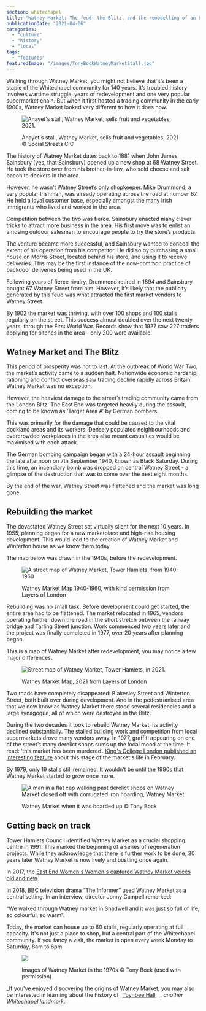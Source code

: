 ```yaml
---
section: whitechapel
title: "Watney Market: The feud, the Blitz, and the remodelling of an East End market"
publicationDate: "2021-04-06"
categories: 
  - "culture"
  - "history"
  - "local"
tags: 
  - "features"
featuredImage: "/images/TonyBockWatneyMarketStall.jpg"
---
```


Walking through Watney Market, you might not believe that it’s been a staple of the Whitechapel community for 140 years. It’s troubled history involves wartime struggle, years of redevelopment and one very popular supermarket chain. But when it first hosted a trading community in the early 1900s, Watney Market looked very different to how it does now.

<figure>

![Anayet's stall, Watney Market, sells fruit and vegetables, 2021.](/images/WatneyMarket2021AnayetStall-1024x683.jpg)

<figcaption>

Anayet's stall, Watney Market, sells fruit and vegetables, 2021 © Social Streets CIC

</figcaption>

</figure>

The history of Watney Market dates back to 1881 when John James Sainsbury (yes, that Sainsbury) opened up a new shop at 68 Watney Street. He took the store over from his brother-in-law, who sold cheese and salt bacon to dockers in the area.

However, he wasn’t Watney Street’s only shopkeeper. Mike Drummond, a very popular Irishman, was already operating across the road at number 67. He held a loyal customer base, especially amongst the many Irish immigrants who lived and worked in the area.

Competition between the two was fierce. Sainsbury enacted many clever tricks to attract more business in the area. His first move was to enlist an amusing outdoor salesman to encourage people to try the store’s products.

The venture became more successful, and Sainsbury wanted to conceal the extent of his operation from his competitor. He did so by purchasing a small house on Morris Street, located behind his store, and using it to receive deliveries. This may be the first instance of the now-common practice of backdoor deliveries being used in the UK.

Following years of fierce rivalry, Drummond retired in 1894 and Sainsbury bought 67 Watney Street from him. However, it’s likely that the publicity generated by this feud was what attracted the first market vendors to Watney Street.

By 1902 the market was thriving, with over 100 shops and 100 stalls regularly on the street. This success almost doubled over the next twenty years, through the First World War. Records show that 1927 saw 227 traders applying for pitches in the area - only 200 were available.

## Watney Market and The Blitz

This period of prosperity was not to last. At the outbreak of World War Two, the market’s activity came to a sudden halt. Nationwide economic hardship, rationing and conflict overseas saw trading decline rapidly across Britain. Watney Market was no exception.

However, the heaviest damage to the street’s trading community came from the London Blitz. The East End was targeted heavily during the assault, coming to be known as ‘Target Area A’ by German bombers. 

This was primarily for the damage that could be caused to the vital dockland areas and its workers. Densely populated neighbourhoods and overcrowded workplaces in the area also meant casualties would be maximised with each attack.

The German bombing campaign began with a 24-hour assault beginning the late afternoon on 7th September 1940, known as Black Saturday. During this time, an incendiary bomb was dropped on central Watney Street - a glimpse of the destruction that was to come over the next eight months.

By the end of the war, Watney Street was flattened and the market was long gone.

## Rebuilding the market

The devastated Watney Street sat virtually silent for the next 10 years. In 1955, planning began for a new marketplace and high-rise housing development. This would lead to the creation of Watney Market and Winterton house as we know them today.

The map below was drawn in the 1940s, before the redevelopment.

<figure>

![A street map of Watney Market, Tower Hamlets, from 1940-1960](/images/WatneyMarketOldMap-1024x512.jpg)

<figcaption>

Watney Market Map 1940-1960, with kind permission from Layers of London

</figcaption>

</figure>

Rebuilding was no small task. Before development could get started, the entire area had to be flattened. The market relocated in 1965, vendors operating further down the road in the short stretch between the railway bridge and Tarling Street junction. Work commenced two years later and the project was finally completed in 1977, over 20 years after planning began.

This is a map of Watney Market after redevelopment, you may notice a few major differences.

<figure>

![Street map of Watney Market, Tower Hamlets, in 2021.](/images/WatneyMarketNewMap-1024x512.jpg)

<figcaption>

Watney Market Map, 2021 from Layers of London

</figcaption>

</figure>

Two roads have completely disappeared: Blakesley Street and Winterton Street, both built over during development. And in the pedestrianised area that we now know as Watney Market there stood several residencies and a large synagogue, all of which were destroyed in the Blitz.

During the two decades it took to rebuild Watney Market, its activity declined substantially. The stalled building work and competition from local supermarkets drove many vendors away. In 1977, graffiti appearing on one of the street’s many derelict shops sums up the local mood at the time. It read: ‘this market has been murdered’. [King's College London published an interesting feature](https://www.kcl.ac.uk/this-market-has-been-murdered) about this stage of the market's life in February.

By 1979, only 19 stalls still remained. It wouldn’t be until the 1990s that Watney Market started to grow once more.

<figure>

![A man in a flat cap walking past derelict shops on Watney Market closed off with corrugated iron hoarding, Watney Market](/images/TonyBockWatneyMarketBoardedUp-1024x683.jpg)

<figcaption>

Watney Market when it was boarded up © Tony Bock

</figcaption>

</figure>

## Getting back on track

Tower Hamlets Council identified Watney Market as a crucial shopping centre in 1991. This marked the beginning of a series of regeneration projects. While they acknowledge that there is further work to be done, 30 years later Watney Market is now lively and bustling once again.

In 2017, the [East End Women's Women's captured Watney Market voices old and new](https://soundcloud.com/eastend-womensmuseum/sets/women-at-watney-stories-of-an-east-end-market?utm_source=clipboard&utm_medium=text&utm_campaign=social_sharing).

In 2018, BBC television drama “The Informer” used Watney Market as a central setting. In an interview, director Jonny Campell remarked:

“We walked through Watney market in Shadwell and it was just so full of life, so colourful, so warm”.

Today, the market can house up to 60 stalls, regularly operating at full capacity. It's not just a place to shop, but a central part of the Whitechapel community. If you fancy a visit, the market is open every week Monday to Saturday, 8am to 6pm.

<figure>

![](/images/TonyBockWatneyMarketShoppers-1024x683.jpg)

<figcaption>

Images of Watney Market in the 1970s © Tony Bock (used with permission)

</figcaption>

</figure>

_If you've enjoyed discovering the origins of Watney Market, you may also be interested in learning about the history of _[Toynbee Hall](https://whitechapellondon.co.uk/toynbee-hall-reducing-poverty-in-tower-hamlets/)__, _another Whitechapel landmark_.
